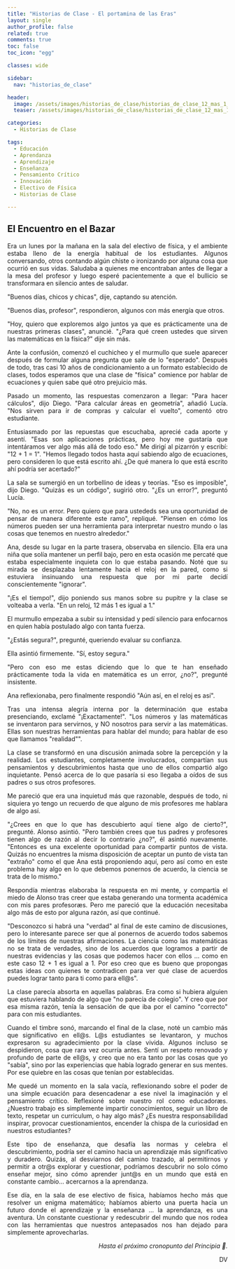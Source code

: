 ```yaml
---
title: "Historias de Clase - El portamina de las Eras"
layout: single
author_profile: false
related: true
comments: true
toc: false
toc_icon: "egg"

classes: wide

sidebar:
  nav: "historias_de_clase"

header:
  image: /assets/images/historias_de_clase/historias_de_clase_12_mas_1_igual_1.png
  teaser: /assets/images/historias_de_clase/historias_de_clase_12_mas_1_igual_1.png

categories:
  - Historias de Clase

tags:
  - Educación
  - Aprendanza
  - Aprendizaje
  - Enseñanza
  - Pensamiento Crítico
  - Innovación
  - Electivo de Física
  - Historias de Clase

---
```

<div align="justify" markdown="1">

## El Encuentro en el Bazar

Era un lunes por la mañana en la sala del electivo de física, y el ambiente estaba lleno de la energía habitual de los estudiantes. Algunos conversando, otros contando algún chiste o ironizando por alguna cosa que ocurrió en sus vidas. Saludaba a quienes me encontraban antes de llegar a la mesa del profesor y luego esperé pacientemente a que el bullicio se transformara en silencio antes de saludar.

"Buenos días, chicos y chicas", dije, captando su atención.

"Buenos días, profesor", respondieron, algunos con más energía que otros.

"Hoy, quiero que exploremos algo juntos ya que es prácticamente una de nuestras primeras clases", anuncié. "¿Para qué creen ustedes que sirven las matemáticas en la física?" dije sin más.

Ante la confusión, comenzó el cuchicheo y el murmullo que suele aparecer después de formular alguna pregunta que sale de lo "esperado". Después de todo, tras casi 10 años de condicionamiento a un formato establecido de clases, todos esperamos que una clase de "física" comience por hablar de ecuaciones y quien sabe qué otro prejuicio más. 

Pasado un momento, las respuestas comenzaron a llegar: "Para hacer cálculos", dijo Diego. "Para calcular áreas en geometría", añadió Lucía. "Nos sirven para ir de compras y calcular el vuelto", comentó otro estudiante.

Entusiasmado por las repuestas que escuchaba, aprecié cada aporte y asentí. "Esas son aplicaciones prácticas, pero hoy me gustaría que intentáramos ver algo más allá de todo eso." Me dirigí al pizarrón y escribí: "12 + 1 = 1". "Hemos llegado todos hasta aquí sabiendo algo de ecuaciones, pero consideren lo que está escrito ahí. ¿De qué manera lo que está escrito ahí podría ser acertado?"

La sala se sumergió en un torbellino de ideas y teorías. "Eso es imposible", dijo Diego. "Quizás es un código", sugirió otro. "¿Es un error?", preguntó Lucía.

"No, no es un error. Pero quiero que para ustededs sea una oportunidad de pensar de manera diferente este ramo", repliqué. "Piensen en cómo los números pueden ser una herramienta para interpretar nuestro mundo o las cosas que tenemos en nuestro alrededor."

Ana, desde su lugar en la parte trasera, observaba en silencio. Ella era una niña que solía mantener un perfil bajo, pero en esta ocasión me percaté que estaba especialmente inquieta con lo que estaba pasando. Noté que su mirada se desplazaba lentamente hacia el reloj en la pared, como si estuviera insinuando una respuesta que por mi parte decidí conscientemente "ignorar".

"¡Es el tiempo!", dijo poniendo sus manos sobre su pupitre y la clase se volteaba a verla. "En un reloj, 12 más 1 es igual a 1."

El murmullo empezaba a subir su intensidad y pedí silencio para enfocarnos en quien había postulado algo con tanta fuerza.

"¿Estás segura?", pregunté, queriendo evaluar su confianza.

Ella asintió firmemente. "Sí, estoy segura."

"Pero con eso me estas diciendo que lo que te han enseñado prácticamente toda la vida en matemática es un error, ¿no?", pregunté insistente.

Ana reflexionaba, pero finalmente respondió "Aún así, en el reloj es así". 

Tras una intensa alegría interna por la determinación que estaba presenciando, exclamé "¡Exactamente!". "Los números y las matemáticas se inventaron para servirnos, y NO nosotros para servir a las matemáticas. Ellas son nuestras herramientas para hablar del mundo; para hablar de eso que llamamos "realidad"".

La clase se transformó en una discusión animada sobre la percepción y la realidad. Los estudiantes, completamente involucrados, compartían sus pensamientos y descubrimientos hasta que uno de ellos compartió algo inquietante. Pensó acerca de lo que pasaría si eso llegaba a oídos de sus padres o sus otros profesores. 

Me pareció que era una inquietud más que razonable, después de todo, ni siquiera yo tengo un recuerdo de que alguno de mis profesores me hablara de algo así. 

"¿Crees en que lo que has descubierto aquí tiene algo de cierto?", pregunté. Alonso asintió. "Pero también crees que tus padres y profesores tienen algo de razón al decir lo contrario ¿no?", él asintió nuevamente. "Entonces es una excelente oportunidad para compartir puntos de vista. Quizás no encuentres la misma disposición de aceptar un punto de vista tan "extraño" como el que Ana está proponiendo aquí, pero así como en este problema hay algo en lo que debemos ponernos de acuerdo, la ciencia se trata de lo mismo." 

Respondía mientras elaboraba la respuesta en mi mente, y compartía el miedo de Alonso tras creer que estaba generando una tormenta académica con mis pares profesoræs. Pero me pareció que la educación necesitaba algo más de esto por alguna razón, así que continué. 

"Desconozco si habrá una "verdad" al final de este camino de discusiones, pero lo interesante parece ser que al ponernos de acuerdo todos sabemos de los límites de nuestras afirmaciones. La ciencia como las matemáticas no se trata de verdades, sino de los acuerdos que logramos a partir de nuestras evidencias y las cosas que podemos hacer con ellos ... como en este caso 12 + 1 es igual a 1. Por eso creo que es bueno que propongas estas ideas con quienes te contradicen para ver qué clase de acuerdos puedes lograr tanto para ti como para ell@s". 

La clase parecía absorta en aquellas palabras. Era como si hubiera alguien que estuviera hablando de algo que "no parecía de colegio". Y creo que por esa misma razón, tenía la sensación de que iba por el camino "correcto" para con mis estudiantes. 

Cuando el timbre sonó, marcando el final de la clase, noté un cambio más que significativo en ell@s. L@s estudiantes se levantaron, y muchos expresaron su agradecimiento por la clase vivida. Algunos incluso se despidieron, cosa que rara vez ocurría antes. Sentí un respeto renovado y profundo de parte de ell@s, y creo que no era tanto por las cosas que yo "sabía", sino por las experiencias que había logrado generar en sus mentes. Por ese quiebre en las cosas que tenían por establecidas.

Me quedé un momento en la sala vacía, reflexionando sobre el poder de una simple ecuación para desencadenar a ese nivel la imaginación y el pensamiento crítico. Reflexioné sobre nuestro rol como educadoræs. ¿Nuestro trabajo es simplemente impartir conocimientos, seguir un libro de texto, respetar un curriculum, o hay algo más? ¿Es nuestra responsabilidad inspirar, provocar cuestionamientos, encender la chispa de la curiosidad en nuestros estudiantes?

Este tipo de enseñanza, que desafía las normas y celebra el descubrimiento, podría ser el camino hacia un aprendizaje más significativo y duradero. Quizás, al desviarnos del camino trazado, al permitirnos y permitir a otr@s explorar y cuestionar, podríamos descubrir no solo cómo enseñar mejor, sino cómo aprender junt@s en un mundo que está en constante cambio... acercarnos a la aprendanza.

Ese día, en la sala de ese electivo de física, habíamos hecho más que resolver un enigma matemático; habíamos abierto una puerta hacia un futuro donde el aprendizaje y la enseñanza ... la aprendanza, es una aventura. Un constante cuestionar y redescubrir del mundo que nos rodea con las herramientas que nuestros antepasados nos han dejado para simplemente aprovecharlas.

<div align="right" markdown="1">

_Hasta el próximo cronopunto del Principia 🥚._

DV

</div>


</div>
